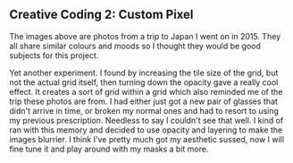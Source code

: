 ## Creative Coding 2: Custom Pixel

The images above are photos from a trip to Japan I went on in 2015. They all share similar colours and moods so I thought they would be good subjects for this project.

Yet another experiment. I found by increasing the tile size of the grid, but not the actual grid itself, then turning down the  opacity gave a really cool effect. It creates a sort of grid within a grid which also reminded me of the trip these photos are from. I had either just got a new pair of glasses that didn't arrive in time, or broken my normal ones and had to resort to using my previous prescription. Needless to say I couldn't see that well. I kind of ran with this memory and decided to use opacity and layering to make the images blurrier. I think I've pretty much got my aesthetic sussed, now I will fine tune it and play around with my masks a bit more.
